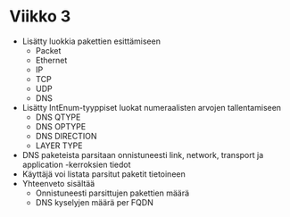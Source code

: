 # Viikko 3
- Lisätty luokkia pakettien esittämiseen
    - Packet
    - Ethernet
    - IP
    - TCP
    - UDP
    - DNS
- Lisätty IntEnum-tyyppiset luokat numeraalisten arvojen tallentamiseen
    - DNS QTYPE
    - DNS OPTYPE
    - DNS DIRECTION
    - LAYER TYPE
- DNS paketeista parsitaan onnistuneesti link, network, transport ja application -kerroksien tiedot
- Käyttäjä voi listata parsitut paketit tietoineen
- Yhteenveto sisältää
    - Onnistuneesti parsittujen pakettien määrä
    - DNS kyselyjen määrä per FQDN
